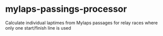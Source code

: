 # mylaps-passings-processor
Calculate individual laptimes from Mylaps passages for relay races where only one start/finish line is used
